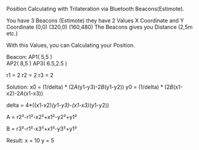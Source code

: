 
Position Calculating with Trilateration via Bluetooth Beacons(Estimote).

You have 3 Beacons (Estimote) they have 2 Values X Coordinate and Y Coordinate (0,0) (320,0) (160,480)
The Beacons gives you Distance (2,5m etc.) 

With this Values, you can Calculating your Position.

Beacon: 
AP1( 5,5 )   
AP2( 8,5 ) 
AP3( 6.5,2.5 ) 

r1 = 2 
r2 = 2 
r3 = 2 

Solution: 
x0 = (1/delta) * (2*A*(y1-y3)-2*B*(y1-y2)) 
y0 = (1/delta) * (2*B*(x1-x2)-2*A*(x1-x3)) 

delta = 4*((x1-x2)*(y1-y3)-(x1-x3)*(y1-y2))

A = r2²-r1²-x2²+x1²-y2²+y1² 

B = r3²-r1²-x3²+x1²-y3²+y1² 

Result: 
x = 10 
y = 5 
